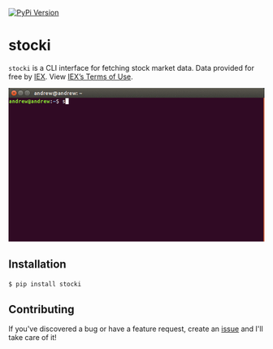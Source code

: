 [![PyPi Version](https://badge.fury.io/py/stocki.svg)](https://badge.fury.io/py/stocki)

# stocki

`stocki` is a CLI interface for fetching stock market data. Data provided for free by
[IEX](https://iextrading.com/developer/). View [IEX’s Terms of Use](https://iextrading.com/api-exhibit-a/).

![demo](assets/demo.gif)

## Installation

`$ pip install stocki`

## Contributing

If you've discovered a bug or have a feature request, create an [issue](https://github.com/andrewrporter/stocki/issues/new) and I'll take care of it!
